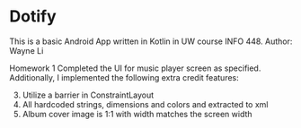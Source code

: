 # Dotify
This is a basic Android App written in Kotlin in UW course INFO 448.
Author: Wayne Li

Homework 1
Completed the UI for music player screen as specified. 
Additionally, I implemented the following extra credit features:

3. Utilize a barrier in ConstraintLayout
4. All hardcoded strings, dimensions and colors and extracted to xml
5. Album cover image is 1:1 with width matches the screen width
